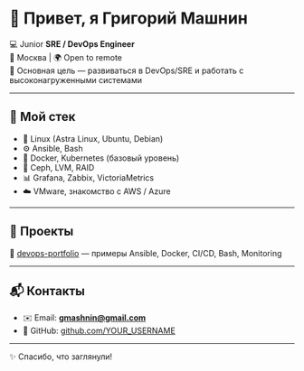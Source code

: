 # 👋 Привет, я Григорий Машнин  

💻 Junior **SRE / DevOps Engineer**  
📍 Москва | 🌍 Open to remote  
🎯 Основная цель — развиваться в DevOps/SRE и работать с высоконагруженными системами  

---

## 🚀 Мой стек
- 🐧 Linux (Astra Linux, Ubuntu, Debian)  
- ⚙️ Ansible, Bash  
- 🐳 Docker, Kubernetes (базовый уровень)  
- 💾 Ceph, LVM, RAID  
- 📊 Grafana, Zabbix, VictoriaMetrics  
- ☁️ VMware, знакомство с AWS / Azure  

---

## 📂 Проекты
🔗 [devops-portfolio](https://github.com/YOUR_USERNAME/devops-portfolio) — примеры Ansible, Docker, CI/CD, Bash, Monitoring  

---

## 📬 Контакты
- ✉️ Email: **gmashnin@gmail.com**  
- 🐙 GitHub: [github.com/YOUR_USERNAME](https://github.com/YOUR_USERNAME)  

---

✨ Спасибо, что заглянули!  
